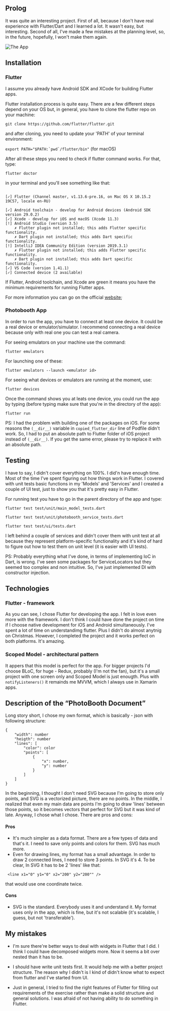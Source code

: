 ## Prolog

It was quite an interesting project. First of all, because I don't have real experience with Flutter/Dart and I learned a lot. It wasn't easy, but interesting. Second of all, I've made a few mistakes at the planning level, so, in the future, hopefully, I won't make them again.

![The App](video.gif)

## Installation

### Flutter

I assume you already have Android SDK and XCode for building Flutter apps.

Flutter installation process is quite easy. There are a few different steps depend on your OS but, in general, you have to clone the flutter repo on your machine:

```git clone https://github.com/flutter/flutter.git```

and after cloning, you need to update your 'PATH' of your terminal environment:

```export PATH="$PATH:`pwd`/flutter/bin"``` (for macOS)

After all these steps you need to check if flutter command works. For that, type:

```flutter doctor```

in your terminal and you'll see something like that:

```

[✓] Flutter (Channel master, v1.13.6-pre.16, on Mac OS X 10.15.2 19C57, locale en-RU)
 
[✓] Android toolchain - develop for Android devices (Android SDK version 29.0.2)
[✓] Xcode - develop for iOS and macOS (Xcode 11.3)
[!] Android Studio (version 3.5)
    ✗ Flutter plugin not installed; this adds Flutter specific functionality.
    ✗ Dart plugin not installed; this adds Dart specific functionality.
[!] IntelliJ IDEA Community Edition (version 2019.3.1)
    ✗ Flutter plugin not installed; this adds Flutter specific functionality.
    ✗ Dart plugin not installed; this adds Dart specific functionality.
[✓] VS Code (version 1.41.1)
[✓] Connected device (2 available)

```

If Flutter, Android toolchain, and Xcode are green it means you have the minimum requirements for running Flutter apps.

For more information you can go on the official [website](https://flutter.dev/docs/get-started/install);

### Photobooth App

In order to run the app, you have to connect at least one device. It could be a real device or emulator/simulator. I recommend connecting a real device because only with real one you can test a real camera.

For seeing emulators on your machine use the command:

```flutter emulators```

For launching one of these:

```flutter emulators --launch <emulator id>```

For seeing what devices or emulators are running at the moment, use:

```flutter devices```

Once the command shows you at leats one device, you could run the app by typing (before typing make sure that you're in the directory of the app):

```flutter run```

PS: I had the problem with building one of the packages on iOS. For some reasons the `(__dir__)` variable in `copied_flutter_dir` line of Podfile didn't work. So, I had to put an absolute path to Flutter folder of iOS project instead of `(__dir__)`. If you get the same error, please try to replace it with an absolute path.



## Testing

I have to say, I didn't cover everything on 100%. I did'n have enough time. Most of the time I've spent figuring out how things work in Flutter. I covered with unit tests basic functions in my 'Models' and 'Services' and I created a couple of UI test, just to show you that it's pretty easy in Flutter.

For running test you have to go in the parent directory of the app and type:

```flutter test test/unit/main_model_tests.dart``` 

```flutter test test/unit/photobooth_service_tests.dart```

```flutter test test/ui/tests.dart```

I left behind a couple of services and didn't cover them with unit test at all because they represent platform-specific functionality and it's kind of hard to figure out how to test them on unit level (it is easier with UI tests).

PS: Probably everything what I've done, in terms of implementing IoC in Dart, is wrong. I've seen some packages for ServiceLocators but they seemed too complex and non intuitive. So, I've just implemented DI with constructor injection.

## Technologies

### Flutter - framework

As you can see, I chose Flutter for developing the app. I felt in love even more with the framework. I don't think I could have done the project on time if I choose native development for iOS and Android simultaneously. I've spent a lot of time on understandimg flutter. Plus I didn't do almost anytnig on Christmas. However, I completed the project and it works perfect on both platforms. It's amazing.

### Scoped Model - architectural pattern

It appers that this model is perfect for the app. For bigger projects I'd choose BLoC, for huge - Redux, probably (I'm not the fan), but it's a small project with one screen only and Scoped Model is just enougth. Plus with `notifyListeners()` it remainds me MVVM, which I always use in Xamarin apps.

## Description of the “PhotoBooth Document”

Long story short, I chose my own format, which is basically - json with following structure:

```
{
    "width": number
    "heigth": number
    "lines": [
        "color": color
        "points": [
            {
                "x": number,
                "y": number
            }
        ]
    ]
}
```

In the beginning, I thought I don't need SVG because I'm going to store only points, and SVG is a vectorized picture, there are no points. In the middle, I realized that even my main data are points I'm going to draw 'lines' between those points, so it becomes vectors that perfect for SVG but it was kind of late. Anyway, I chose what I chose. There are pros and cons:

#### Pros

- It's much simpler as a data format. There are a few types of data and that's it. I need to save only points and colors for them. SVG has much more.
- Even for drawing lines, my format has a small advantage. In order to draw 2 connected lines, I need to store 3 points. In SVG it's 4. To be clear, In SVG it has to be 2 'lines' like that:

``` <line x1="0" y1="0" x2="200" y2="200"" />```

that would use one coordinate twice.

#### Cons

- SVG is the standard. Everybody uses it and understand it. My format uses only in the app, which is fine, but it's not scalable (it's scalable, I guess, but not 'transferable').

## My mistakes

- I'm sure there're better ways to deal with widgets in Flutter that I did. I think I could have decomposed widgets more. Now it seems a bit over nested than it has to be.

- I should have write unit tests first. It would help me with a better project structure. The reason why I didn't is I kind of didn't know what to expect from flutter and I've started from UI.

- Just in general, I tried to find the right features of Flutter for filling out requirements of the exercise rather than make a solid structure and general solutions. I was afraid of not having ability to do something in Flutter.